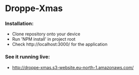 # Droppe-Xmas

### Installation:
* Clone repository onto your device
* Run 'NPM install' in project root
* Check http://localhost:3000/ for the application

### See it running live:
* http://droppe-xmas.s3-website.eu-north-1.amazonaws.com/
